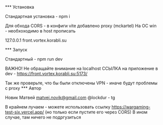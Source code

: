 *** Установка

Стандартная установка - npm i

Для обхода CORS - в конфиги vite добавлено proxy (mckartel)
На ОС win - необхоходимо в host прописать

127.0.0.1 front.vortex.korabli.su

*** Запуск 

Стандартный - npm run dev

ВАЖНО!
Не обращайте внимание на localhost
ССЫЛКА на приложение в dev - https://front.vortex.korabli.su:5173/

Так же проверьте, что бы были отключены VPN - иначе будут проблемы с proxy
*** Автор 

Новик Матвей
matvej.novik@gmail.com
@lockdur - tg

В крайнем лучаем - можете использовать ссылку https://wargaming-test-six.vercel.app/ (но только если пустите его через CORS)
В ином случае, там ничего не подргузиться